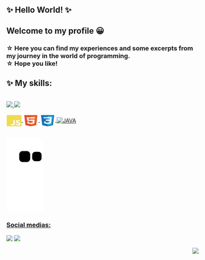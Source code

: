 
## :sparkles: Hello World! :sparkles:   
    
## Welcome to my profile :grinning:
### ☆ Here you can find my experiences and some excerpts from my journey in the world of programming.  <br>  ☆ Hope you like!

## :sparkles: My skills:

<br>

<div>
  <a href="https://github.com/0nicode0">
  <img height="180em" src="https://github-readme-stats.vercel.app/api?username=0nicode0&show_icons=true&theme=tokyonight&include_all_commits=true&count_private=true"/>
  <img height="180em" src="https://github-readme-stats.vercel.app/api/top-langs/?username=0nicode0&layout=compact&langs_count=6&theme=tokyonight"/>
</div>
<div style="display: inline_block"><br>
  <img align="center" alt="Js" height="30" width="40" src="https://raw.githubusercontent.com/devicons/devicon/master/icons/javascript/javascript-plain.svg">
  <img align="center" alt="HTML" height="30" width="40" src="https://raw.githubusercontent.com/devicons/devicon/master/icons/html5/html5-original.svg">
  <img align="center" alt="CSS" height="30" width="40" src="https://raw.githubusercontent.com/devicons/devicon/master/icons/css3/css3-original.svg">
  <img align="center" alt="JAVA" height="30" width="50" src="https://cdn.worldvectorlogo.com/logos/java-4.svg">
</div>
 
 <br>
    
  ![Snake animation](https://github.com/0nicode0/0nicode0/blob/output/github-contribution-grid-snake.svg)  
    
 ### Social medias:
<div>   
  <a href="https://www.instagram.com/0_nic_0_/" target="_blank"><img src="https://img.shields.io/badge/-Instagram-%23E4405F?style=for-the-badge&logo=instagram&logoColor=white" target="_blank"></a>
  <a href="https://www.linkedin.com/in/nicolyrsilva/" target="_blank"><img src="https://img.shields.io/badge/-LinkedIn-%230077B5?style=for-the-badge&logo=linkedin&logoColor=white" target="_blank"></a>  
    
   <div id="visitorCount" align="right" style="display: inline_block">
    
  ![](https://komarev.com/ghpvc/?username=0nicode0&color=blue&style=for-the-badge&label=Visitor+count)
    
  <div style="display: inline_block">
  
